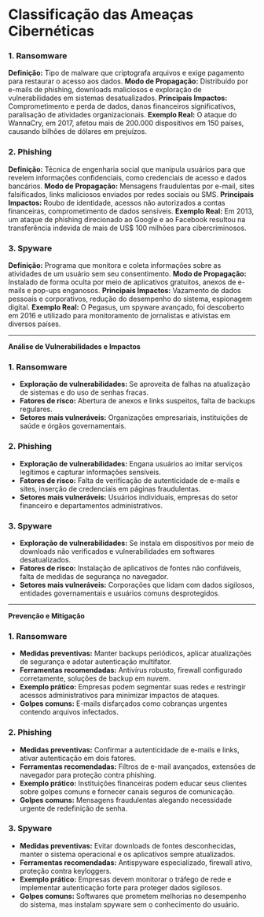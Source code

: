 # **Classificação das Ameaças Cibernéticas**

### 1. Ransomware
**Definição:** Tipo de malware que criptografa arquivos e exige pagamento para restaurar o acesso aos dados.
**Modo de Propagação:** Distribuído por e-mails de phishing, downloads maliciosos e exploração de vulnerabilidades em sistemas desatualizados.
**Principais Impactos:** Comprometimento e perda de dados, danos financeiros significativos, paralisação de atividades organizacionais.
**Exemplo Real:** O ataque do WannaCry, em 2017, afetou mais de 200.000 dispositivos em 150 países, causando bilhões de dólares em prejuízos.

### 2. Phishing
**Definição:** Técnica de engenharia social que manipula usuários para que revelem informações confidenciais, como credenciais de acesso e dados bancários.
**Modo de Propagação:** Mensagens fraudulentas por e-mail, sites falsificados, links maliciosos enviados por redes sociais ou SMS.
**Principais Impactos:** Roubo de identidade, acessos não autorizados a contas financeiras, comprometimento de dados sensíveis.
**Exemplo Real:** Em 2013, um ataque de phishing direcionado ao Google e ao Facebook resultou na transferência indevida de mais de US$ 100 milhões para cibercriminosos.

### 3. Spyware
**Definição:** Programa que monitora e coleta informações sobre as atividades de um usuário sem seu consentimento.
**Modo de Propagação:** Instalado de forma oculta por meio de aplicativos gratuitos, anexos de e-mails e pop-ups enganosos.
**Principais Impactos:** Vazamento de dados pessoais e corporativos, redução do desempenho do sistema, espionagem digital.
**Exemplo Real:** O Pegasus, um spyware avançado, foi descoberto em 2016 e utilizado para monitoramento de jornalistas e ativistas em diversos países.

---

**Análise de Vulnerabilidades e Impactos**

### 1. Ransomware
- **Exploração de vulnerabilidades:** Se aproveita de falhas na atualização de sistemas e do uso de senhas fracas.
- **Fatores de risco:** Abertura de anexos e links suspeitos, falta de backups regulares.
- **Setores mais vulneráveis:** Organizações empresariais, instituições de saúde e órgãos governamentais.

### 2. Phishing
- **Exploração de vulnerabilidades:** Engana usuários ao imitar serviços legítimos e capturar informações sensíveis.
- **Fatores de risco:** Falta de verificação de autenticidade de e-mails e sites, inserção de credenciais em páginas fraudulentas.
- **Setores mais vulneráveis:** Usuários individuais, empresas do setor financeiro e departamentos administrativos.

### 3. Spyware
- **Exploração de vulnerabilidades:** Se instala em dispositivos por meio de downloads não verificados e vulnerabilidades em softwares desatualizados.
- **Fatores de risco:** Instalação de aplicativos de fontes não confiáveis, falta de medidas de segurança no navegador.
- **Setores mais vulneráveis:** Corporações que lidam com dados sigilosos, entidades governamentais e usuários comuns desprotegidos.

---

**Prevenção e Mitigação**

### 1. Ransomware
- **Medidas preventivas:** Manter backups periódicos, aplicar atualizações de segurança e adotar autenticação multifator.
- **Ferramentas recomendadas:** Antivírus robusto, firewall configurado corretamente, soluções de backup em nuvem.
- **Exemplo prático:** Empresas podem segmentar suas redes e restringir acessos administrativos para minimizar impactos de ataques.
- **Golpes comuns:** E-mails disfarçados como cobranças urgentes contendo arquivos infectados.

### 2. Phishing
- **Medidas preventivas:** Confirmar a autenticidade de e-mails e links, ativar autenticação em dois fatores.
- **Ferramentas recomendadas:** Filtros de e-mail avançados, extensões de navegador para proteção contra phishing.
- **Exemplo prático:** Instituições financeiras podem educar seus clientes sobre golpes comuns e fornecer canais seguros de comunicação.
- **Golpes comuns:** Mensagens fraudulentas alegando necessidade urgente de redefinição de senha.

### 3. Spyware
- **Medidas preventivas:** Evitar downloads de fontes desconhecidas, manter o sistema operacional e os aplicativos sempre atualizados.
- **Ferramentas recomendadas:** Antispyware especializado, firewall ativo, proteção contra keyloggers.
- **Exemplo prático:** Empresas devem monitorar o tráfego de rede e implementar autenticação forte para proteger dados sigilosos.
- **Golpes comuns:** Softwares que prometem melhorias no desempenho do sistema, mas instalam spyware sem o conhecimento do usuário.